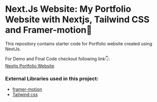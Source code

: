# Next.Js Website: My Portfolio Website with Nextjs, Tailwind CSS and Framer-motion🌟

This repository contains starter code for Portfolio website created using NextJs. <br />

For Demo and Final Code checkout following link👇: <br />
[Nextjs Portfolio Website]() <br />


### External Libraries used in this project:

- [framer-motion](https://www.framer.com/motion/) <br />
- [Tailwind css](https://tailwindcss.com/) <br />


